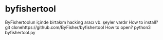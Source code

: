 # byfishertool
ByFishertoolun içinde birtakım hacking aracı vb. şeyler vardır
How to install?
git clonehttps://github.com/ByFisher/byfishertool
How to open?
python3 byfishertool.py
